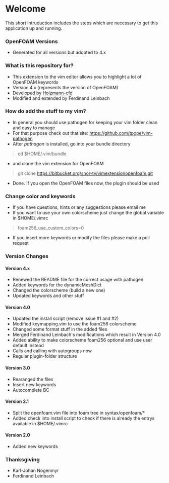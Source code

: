 # Welcome #

This short intruduction includes the steps which are necessary to get this application up and running.

### OpenFOAM Versions ###
* Generated for all versions but adopted to 4.x

### What is this repository for? ###
* This extension to the vim editor allows you to highlight a lot of OpenFOAM keywords
* Version 4.x (represents the version of OpenFOAM)
* Developed by [Holzmann-cfd](https://holzmann-cfd.de)
* Modified and extended by Ferdinand Leinbach

### How do add the stuff to my vim? ###
* In general you should use pathogen for keeping your vim folder clean and easy to manage
* For that purpose check out that site: https://github.com/tpope/vim-pathogen
* After _pathagon_ is installed, go into your bundle directory
> cd $HOME/.vim/bundle
* and clone the vim extension for OpenFOAM
> git clone https://bitbucket.org/shor-ty/vimextensionopenfoam.git
* Done. If you open the OpenFOAM files now, the plugin should be used  

### Change color and keywords ###
* If you have questions, hints or any suggestions please email me
* If you want to use your own colorscheme just change the global variable in $HOME/.vimrc
> foam256_use_custom_colors=0
* If you insert more keywords or modify the files please make a pull request

### Version Changes ###

#### Version 4.x ####
* Renewed the README file for the correct usage with pathogen
* Added keywords for the dynamicMeshDict
* Changed the colorscheme (build a new one)
* Updated keywords and other stuff

#### Version 4.0 ####
* Updated the install script (remove issue #1 and #2)
* Modified keymapping.vim to use the foam256 colorscheme
* Changed some format stuff in the added files
* Merged Ferdinand Leinbach's modifications which result in Version 4.0
* Added ability to make colorscheme foam256 optional and use user default instead
* Calls and calling with autogroups now
* Regular plugin-folder structure

#### Version 3.0 ####
* Rearanged the files
* Insert new keywords
* Autocomplete BC

#### Version 2.1 ####
* Split the openfoam.vim file into foam tree in syntax/openfoam/*
* Added check into install script to check if there is already the entrys available in $HOME/.vimrc

#### Version 2.0 ####
* Added new keywords

### Thanksgiving ###
* Karl-Johan Nogenmyr
* Ferdinand Leinbach
